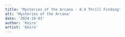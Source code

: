 ```yaml
---
title: 'Mysteries of the Arcana - 8.4 Thrill Finding'
alt: 'Mysteries of the Arcana'
date: '2024-10-03'
author: 'Keira'
artist: 'Keira'
---
```

